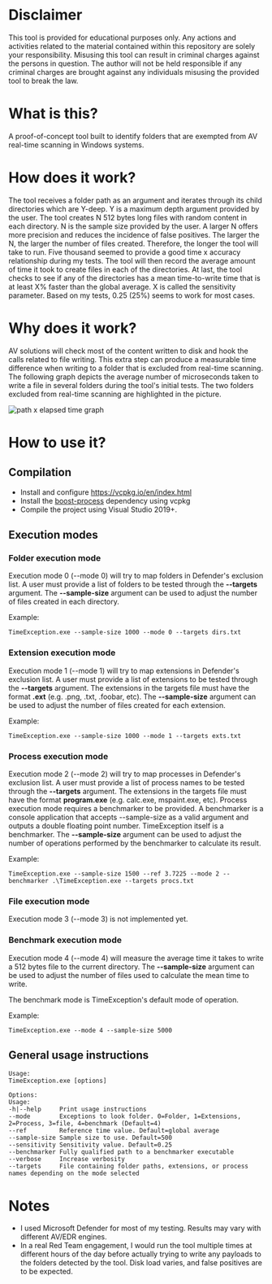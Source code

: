 # Disclaimer

This tool is provided for educational purposes only. Any actions and activities related to the material contained within this repository are solely your responsibility. Misusing this tool can result in criminal charges against the persons in question. The author will not be held responsible if any criminal charges are brought against any individuals misusing the provided tool to break the law.

# What is this?
A proof-of-concept tool built to identify folders that are exempted from AV real-time scanning in Windows systems.

# How does it work?
The tool receives a folder path as an argument and iterates through its child directories which are Y-deep.  Y is a maximum depth argument provided by the user.  The tool creates N 512 bytes long files with random content in each directory.  N is the sample size provided by the user.  A larger N offers more precision and reduces the incidence of false positives.  The larger the N, the larger the number of files created.  Therefore, the longer the tool will take to run.  Five thousand seemed to provide a good time x accuracy relationship during my tests.  The tool will then record the average amount of time it took to create files in each of the directories.  At last, the tool checks to see if any of the directories has a mean time-to-write time that is at least X% faster than the global average.  X is called the sensitivity parameter.  Based on my tests, 0.25 (25%) seems to work for most cases.

# Why does it work?
AV solutions will check most of the content written to disk and hook the calls related to file writing.  This extra step can produce a measurable time difference when writing to a folder that is excluded from real-time scanning.
The following graph depicts the average number of microseconds taken to write a file in several folders during the tool's initial tests.  The two folders excluded from real-time scanning are highlighted in the picture.

![path x elapsed time graph](https://github.com/bananabr/TimeException/blob/main/graph.png)

# How to use it?

## Compilation
* Install and configure https://vcpkg.io/en/index.html
* Install the [boost-process](https://www.boost.org/doc/libs/1_64_0/doc/html/process.html) dependency using vcpkg
* Compile the project using Visual Studio 2019+.

## Execution modes
### Folder execution mode
Execution mode 0 (--mode 0) will try to map folders in Defender's exclusion list. A user must provide a list of folders to be tested through the **--targets** argument. The **--sample-size** argument can be used to adjust the number of files created in each directory.

Example:
```
TimeException.exe --sample-size 1000 --mode 0 --targets dirs.txt
```

### Extension execution mode
Execution mode 1 (--mode 1) will try to map extensions in Defender's exclusion list. A user must provide a list of extensions to be tested through the **--targets** argument. The extensions in the targets file must have the format **.ext** (e.g. .png, .txt, .foobar, etc).  The **--sample-size** argument can be used to adjust the number of files created for each extension.

Example:
```
TimeException.exe --sample-size 1000 --mode 1 --targets exts.txt
```

### Process execution mode
Execution mode 2 (--mode 2) will try to map processes in Defender's exclusion list. A user must provide a list of process names to be tested through the **--targets** argument. The extensions in the targets file must have the format **program.exe** (e.g. calc.exe, mspaint.exe, etc).  Process execution mode requires a benchmarker to be provided.  A benchmarker is a console application that accepts --sample-size as a valid argument and outputs a double floating point number.  TimeException itself is a benchmarker. The **--sample-size** argument can be used to adjust the number of operations performed by the benchmarker to calculate its result.

Example:
```
TimeException.exe --sample-size 1500 --ref 3.7225 --mode 2 --benchmarker .\TimeException.exe --targets procs.txt
```

### File execution mode
Execution mode 3 (--mode 3) is not implemented yet.

### Benchmark execution mode
Execution mode 4 (--mode 4) will measure the average time it takes to write a 512 bytes file to the current directory.  The **--sample-size** argument can be used to adjust the number of files used to calculate the mean time to write.

The benchmark mode is TimeException's default mode of operation.

Example:
```
TimeException.exe --mode 4 --sample-size 5000
```

## General usage instructions

```
Usage:
TimeException.exe [options]

Options:
Usage:
-h|--help     Print usage instructions
--mode        Exceptions to look folder. 0=Folder, 1=Extensions, 2=Process, 3=file, 4=benchmark (Default=4)
--ref         Reference time value. Default=global average
--sample-size Sample size to use. Default=500
--sensitivity Sensitivity value. Default=0.25
--benchmarker Fully qualified path to a benchmarker executable
--verbose     Increase verbosity
--targets     File containing folder paths, extensions, or process names depending on the mode selected
```
# Notes

* I used Microsoft Defender for most of my testing.  Results may vary with different AV/EDR engines.
* In a real Red Team engagement, I would run the tool multiple times at different hours of the day before actually trying to write any payloads to the folders detected by the tool. Disk load varies, and false positives are to be expected.
